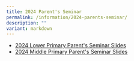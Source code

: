 ```yaml
---
title: 2024 Parent's Seminar
permalink: /information/2024-parents-seminar/
description: ""
variant: markdown
---
```

- [2024 Lower Primary Parent's Seminar Slides](https://go.gov.sg/s1reer)
- [2024 Middle Primary Parent's Seminar Slides](https://go.gov.sg/fhb8mu)
